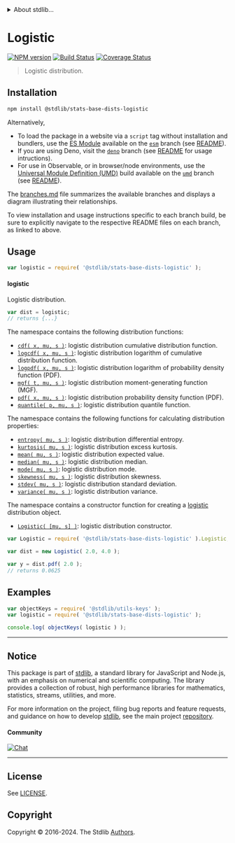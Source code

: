 <!--

@license Apache-2.0

Copyright (c) 2018 The Stdlib Authors.

Licensed under the Apache License, Version 2.0 (the "License");
you may not use this file except in compliance with the License.
You may obtain a copy of the License at

   http://www.apache.org/licenses/LICENSE-2.0

Unless required by applicable law or agreed to in writing, software
distributed under the License is distributed on an "AS IS" BASIS,
WITHOUT WARRANTIES OR CONDITIONS OF ANY KIND, either express or implied.
See the License for the specific language governing permissions and
limitations under the License.

-->


<details>
  <summary>
    About stdlib...
  </summary>
  <p>We believe in a future in which the web is a preferred environment for numerical computation. To help realize this future, we've built stdlib. stdlib is a standard library, with an emphasis on numerical and scientific computation, written in JavaScript (and C) for execution in browsers and in Node.js.</p>
  <p>The library is fully decomposable, being architected in such a way that you can swap out and mix and match APIs and functionality to cater to your exact preferences and use cases.</p>
  <p>When you use stdlib, you can be absolutely certain that you are using the most thorough, rigorous, well-written, studied, documented, tested, measured, and high-quality code out there.</p>
  <p>To join us in bringing numerical computing to the web, get started by checking us out on <a href="https://github.com/stdlib-js/stdlib">GitHub</a>, and please consider <a href="https://opencollective.com/stdlib">financially supporting stdlib</a>. We greatly appreciate your continued support!</p>
</details>

# Logistic

[![NPM version][npm-image]][npm-url] [![Build Status][test-image]][test-url] [![Coverage Status][coverage-image]][coverage-url] <!-- [![dependencies][dependencies-image]][dependencies-url] -->

> Logistic distribution.

<section class="installation">

## Installation

```bash
npm install @stdlib/stats-base-dists-logistic
```

Alternatively,

-   To load the package in a website via a `script` tag without installation and bundlers, use the [ES Module][es-module] available on the [`esm`][esm-url] branch (see [README][esm-readme]).
-   If you are using Deno, visit the [`deno`][deno-url] branch (see [README][deno-readme] for usage intructions).
-   For use in Observable, or in browser/node environments, use the [Universal Module Definition (UMD)][umd] build available on the [`umd`][umd-url] branch (see [README][umd-readme]).

The [branches.md][branches-url] file summarizes the available branches and displays a diagram illustrating their relationships.

To view installation and usage instructions specific to each branch build, be sure to explicitly navigate to the respective README files on each branch, as linked to above.

</section>

<section class="usage">

## Usage

```javascript
var logistic = require( '@stdlib/stats-base-dists-logistic' );
```

#### logistic

Logistic distribution.

```javascript
var dist = logistic;
// returns {...}
```

The namespace contains the following distribution functions:

<!-- <toc pattern="*+(cdf|pdf|mgf|quantile)*"> -->

<div class="namespace-toc">

-   <span class="signature">[`cdf( x, mu, s )`][@stdlib/stats/base/dists/logistic/cdf]</span><span class="delimiter">: </span><span class="description">logistic distribution cumulative distribution function.</span>
-   <span class="signature">[`logcdf( x, mu, s )`][@stdlib/stats/base/dists/logistic/logcdf]</span><span class="delimiter">: </span><span class="description">logistic distribution logarithm of cumulative distribution function.</span>
-   <span class="signature">[`logpdf( x, mu, s )`][@stdlib/stats/base/dists/logistic/logpdf]</span><span class="delimiter">: </span><span class="description">logistic distribution logarithm of probability density function (PDF).</span>
-   <span class="signature">[`mgf( t, mu, s )`][@stdlib/stats/base/dists/logistic/mgf]</span><span class="delimiter">: </span><span class="description">logistic distribution moment-generating function (MGF).</span>
-   <span class="signature">[`pdf( x, mu, s )`][@stdlib/stats/base/dists/logistic/pdf]</span><span class="delimiter">: </span><span class="description">logistic distribution probability density function (PDF).</span>
-   <span class="signature">[`quantile( p, mu, s )`][@stdlib/stats/base/dists/logistic/quantile]</span><span class="delimiter">: </span><span class="description">logistic distribution quantile function.</span>

</div>

<!-- </toc> -->

The namespace contains the following functions for calculating distribution properties:

<!-- <toc pattern="*+(entropy|kurtosis|mean|median|mode|skewness|stdev|variance)*"> -->

<div class="namespace-toc">

-   <span class="signature">[`entropy( mu, s )`][@stdlib/stats/base/dists/logistic/entropy]</span><span class="delimiter">: </span><span class="description">logistic distribution differential entropy.</span>
-   <span class="signature">[`kurtosis( mu, s )`][@stdlib/stats/base/dists/logistic/kurtosis]</span><span class="delimiter">: </span><span class="description">logistic distribution excess kurtosis.</span>
-   <span class="signature">[`mean( mu, s )`][@stdlib/stats/base/dists/logistic/mean]</span><span class="delimiter">: </span><span class="description">logistic distribution expected value.</span>
-   <span class="signature">[`median( mu, s )`][@stdlib/stats/base/dists/logistic/median]</span><span class="delimiter">: </span><span class="description">logistic distribution median.</span>
-   <span class="signature">[`mode( mu, s )`][@stdlib/stats/base/dists/logistic/mode]</span><span class="delimiter">: </span><span class="description">logistic distribution mode.</span>
-   <span class="signature">[`skewness( mu, s )`][@stdlib/stats/base/dists/logistic/skewness]</span><span class="delimiter">: </span><span class="description">logistic distribution skewness.</span>
-   <span class="signature">[`stdev( mu, s )`][@stdlib/stats/base/dists/logistic/stdev]</span><span class="delimiter">: </span><span class="description">logistic distribution standard deviation.</span>
-   <span class="signature">[`variance( mu, s )`][@stdlib/stats/base/dists/logistic/variance]</span><span class="delimiter">: </span><span class="description">logistic distribution variance.</span>

</div>

<!-- </toc> -->

The namespace contains a constructor function for creating a [logistic][logistic-distribution] distribution object.

<!-- <toc pattern="*ctor*"> -->

<div class="namespace-toc">

-   <span class="signature">[`Logistic( [mu, s] )`][@stdlib/stats/base/dists/logistic/ctor]</span><span class="delimiter">: </span><span class="description">logistic distribution constructor.</span>

</div>

<!-- </toc> -->

```javascript
var Logistic = require( '@stdlib/stats-base-dists-logistic' ).Logistic;

var dist = new Logistic( 2.0, 4.0 );

var y = dist.pdf( 2.0 );
// returns 0.0625
```

</section>

<!-- /.usage -->

<section class="examples">

## Examples

<!-- TODO: better examples -->

<!-- eslint no-undef: "error" -->

```javascript
var objectKeys = require( '@stdlib/utils-keys' );
var logistic = require( '@stdlib/stats-base-dists-logistic' );

console.log( objectKeys( logistic ) );
```

</section>

<!-- /.examples -->

<!-- Section for related `stdlib` packages. Do not manually edit this section, as it is automatically populated. -->

<section class="related">

</section>

<!-- /.related -->

<!-- Section for all links. Make sure to keep an empty line after the `section` element and another before the `/section` close. -->


<section class="main-repo" >

* * *

## Notice

This package is part of [stdlib][stdlib], a standard library for JavaScript and Node.js, with an emphasis on numerical and scientific computing. The library provides a collection of robust, high performance libraries for mathematics, statistics, streams, utilities, and more.

For more information on the project, filing bug reports and feature requests, and guidance on how to develop [stdlib][stdlib], see the main project [repository][stdlib].

#### Community

[![Chat][chat-image]][chat-url]

---

## License

See [LICENSE][stdlib-license].


## Copyright

Copyright &copy; 2016-2024. The Stdlib [Authors][stdlib-authors].

</section>

<!-- /.stdlib -->

<!-- Section for all links. Make sure to keep an empty line after the `section` element and another before the `/section` close. -->

<section class="links">

[npm-image]: http://img.shields.io/npm/v/@stdlib/stats-base-dists-logistic.svg
[npm-url]: https://npmjs.org/package/@stdlib/stats-base-dists-logistic

[test-image]: https://github.com/stdlib-js/stats-base-dists-logistic/actions/workflows/test.yml/badge.svg?branch=v0.2.2
[test-url]: https://github.com/stdlib-js/stats-base-dists-logistic/actions/workflows/test.yml?query=branch:v0.2.2

[coverage-image]: https://img.shields.io/codecov/c/github/stdlib-js/stats-base-dists-logistic/main.svg
[coverage-url]: https://codecov.io/github/stdlib-js/stats-base-dists-logistic?branch=main

<!--

[dependencies-image]: https://img.shields.io/david/stdlib-js/stats-base-dists-logistic.svg
[dependencies-url]: https://david-dm.org/stdlib-js/stats-base-dists-logistic/main

-->

[chat-image]: https://img.shields.io/gitter/room/stdlib-js/stdlib.svg
[chat-url]: https://app.gitter.im/#/room/#stdlib-js_stdlib:gitter.im

[stdlib]: https://github.com/stdlib-js/stdlib

[stdlib-authors]: https://github.com/stdlib-js/stdlib/graphs/contributors

[umd]: https://github.com/umdjs/umd
[es-module]: https://developer.mozilla.org/en-US/docs/Web/JavaScript/Guide/Modules

[deno-url]: https://github.com/stdlib-js/stats-base-dists-logistic/tree/deno
[deno-readme]: https://github.com/stdlib-js/stats-base-dists-logistic/blob/deno/README.md
[umd-url]: https://github.com/stdlib-js/stats-base-dists-logistic/tree/umd
[umd-readme]: https://github.com/stdlib-js/stats-base-dists-logistic/blob/umd/README.md
[esm-url]: https://github.com/stdlib-js/stats-base-dists-logistic/tree/esm
[esm-readme]: https://github.com/stdlib-js/stats-base-dists-logistic/blob/esm/README.md
[branches-url]: https://github.com/stdlib-js/stats-base-dists-logistic/blob/main/branches.md

[stdlib-license]: https://raw.githubusercontent.com/stdlib-js/stats-base-dists-logistic/main/LICENSE

[logistic-distribution]: https://en.wikipedia.org/wiki/Logistic_distribution

<!-- <toc-links> -->

[@stdlib/stats/base/dists/logistic/ctor]: https://github.com/stdlib-js/stats-base-dists-logistic-ctor

[@stdlib/stats/base/dists/logistic/entropy]: https://github.com/stdlib-js/stats-base-dists-logistic-entropy

[@stdlib/stats/base/dists/logistic/kurtosis]: https://github.com/stdlib-js/stats-base-dists-logistic-kurtosis

[@stdlib/stats/base/dists/logistic/mean]: https://github.com/stdlib-js/stats-base-dists-logistic-mean

[@stdlib/stats/base/dists/logistic/median]: https://github.com/stdlib-js/stats-base-dists-logistic-median

[@stdlib/stats/base/dists/logistic/mode]: https://github.com/stdlib-js/stats-base-dists-logistic-mode

[@stdlib/stats/base/dists/logistic/skewness]: https://github.com/stdlib-js/stats-base-dists-logistic-skewness

[@stdlib/stats/base/dists/logistic/stdev]: https://github.com/stdlib-js/stats-base-dists-logistic-stdev

[@stdlib/stats/base/dists/logistic/variance]: https://github.com/stdlib-js/stats-base-dists-logistic-variance

[@stdlib/stats/base/dists/logistic/cdf]: https://github.com/stdlib-js/stats-base-dists-logistic-cdf

[@stdlib/stats/base/dists/logistic/logcdf]: https://github.com/stdlib-js/stats-base-dists-logistic-logcdf

[@stdlib/stats/base/dists/logistic/logpdf]: https://github.com/stdlib-js/stats-base-dists-logistic-logpdf

[@stdlib/stats/base/dists/logistic/mgf]: https://github.com/stdlib-js/stats-base-dists-logistic-mgf

[@stdlib/stats/base/dists/logistic/pdf]: https://github.com/stdlib-js/stats-base-dists-logistic-pdf

[@stdlib/stats/base/dists/logistic/quantile]: https://github.com/stdlib-js/stats-base-dists-logistic-quantile

<!-- </toc-links> -->

</section>

<!-- /.links -->
